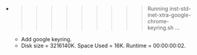 * >>>>>>>>> Running inst-std-inet-xtra-google-chrome-keyring.sh ...
  * Add google keyring.
  * Disk size = 3216140K. Space Used = 16K. Runtime = 00:00:00:02.
